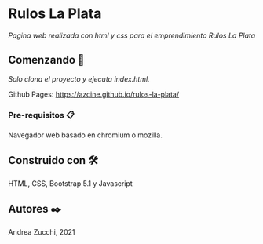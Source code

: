 # Rulos La Plata
_Pagina web realizada con html y css para el emprendimiento Rulos La Plata_


## Comenzando 🚀

_Solo clona el proyecto y ejecuta index.html._

Github Pages: https://azcine.github.io/rulos-la-plata/


### Pre-requisitos 📋

Navegador web basado en chromium o mozilla.


## Construido con 🛠️

HTML, CSS, Bootstrap 5.1 y Javascript


## Autores ✒️

Andrea Zucchi, 2021


